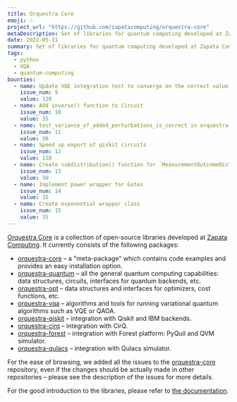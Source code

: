 ```yaml
---
title: Orquestra Core
emoji: 🎶
project_url: "https://github.com/zapatacomputing/orquestra-core"
metaDescription: Set of libraries for quantum computing developed at Zapata Computing.
date: 2022-05-31
summary: Set of libraries for quantum computing developed at Zapata Computing.
tags:
  - python
  - VQA
  - quantum-computing
bounties:
  - name: Update VQE integration test to converge on the correct value
    issue_num: 9
    value: 120
  - name: Add inverse() function to Circuit
    issue_num: 10
    value: 35
  - name: test_variance_of_added_perturbations_is_correct in orquestra-vqa is non-deterministic
    issue_num: 11
    value: 30
  - name: Speed up export of qiskit circuits 
    issue_num: 12
    value: 110
  - name: Create subdistribution() function for `MeasurementOutcomeDistribution`
    issue_num: 13
    value: 30
  - name: Implement power wrapper for Gates
    issue_num: 14
    value: 35
  - name: Create exponential wrapper class
    issue_num: 15
    value: 35
---
```


[Orquestra Core](https://github.com/zapatacomputing/orquestra-core) is a collection of open-source libraries developed at [Zapata Computing](https://www.zapatacomputing.com/). It currently consists of the following packages:

- [orquestra-core](https://github.com/zapatacomputing/orquestra-core) – a "meta-package" which contains code examples and provides an easy installation option.
- [orquestra-quantum](https://github.com/zapatacomputing/orquestra-quantum) – all the general quantum computing capabilities: data structures, circuits, interfaces for quantum backends, etc.
- [orquestra-opt](https://github.com/zapatacomputing/orquestra-opt) – data structures and interfaces for optimizers, cost functions, etc.
- [orquestra-vqa](https://github.com/zapatacomputing/orquestra-vqa) – algorithms and tools for running variational quantum algorithms such as VQE or QAOA.
- [orquestra-qiskit](https://github.com/zapatacomputing/orquestra-qiskit) – integration with Qiskit and IBM backends.
- [orquestra-cirq](https://github.com/zapatacomputing/orquestra-cirq) – integration with CirQ.
- [orquestra-forest](https://github.com/zapatacomputing/orquestra-forest) – integration with Forest platform: PyQuil and QVM simulator.
- [orquestra-qulacs](https://github.com/zapatacomputing/orquestra-qulacs) – integration with Qulacs simulator.

For the ease of browsing, we added all the issues to the [orquestra-core](https://github.com/zapatacomputing/orquestra-core) repository, even if the changes should be actually made in other repositories – please see the description of the issues for more details.

For the good introduction to the libraries, please refer to [the documentation](https://zapatacomputing.github.io/orquestra-core).